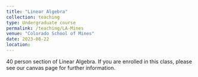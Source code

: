 ```yaml
---
title: "Linear Algebra"
collection: teaching
type: Undergraduate course
permalink: /teaching/LA-Mines
venue: "Colorado School of Mines"
date: 2023-08-22
location:
---
```

40 person section of Linear Algebra. If you are enrolled in this class, please see our canvas page for further information.
